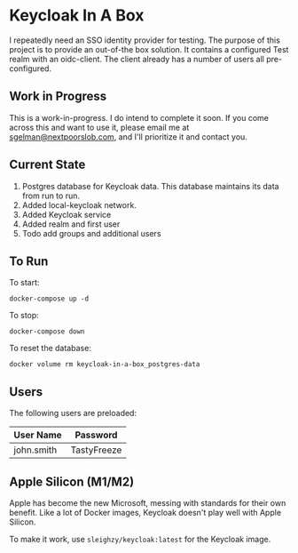 # Keycloak In A Box

I repeatedly need an SSO identity provider for testing. The purpose of this project is to provide an out-of-the box
solution. It contains a configured Test realm with an oidc-client. The client already has a number of users all
pre-configured.

## Work in Progress

This is a work-in-progress. I do intend to complete it soon. If you come across this and want to use it, please
email me at sgelman@nextpoorslob.com, and I'll prioritize it and contact you.

## Current State

1. Postgres database for Keycloak data. This database maintains its data from run to run.
2. Added local-keycloak network.
3. Added Keycloak service
4. Added realm and first user
5. Todo add groups and additional users

## To Run

To start:

```shell
docker-compose up -d
```

To stop:

```shell
docker-compose down
```

To reset the database:

```shell
docker volume rm keycloak-in-a-box_postgres-data
```

## Users

The following users are preloaded:

| User Name  | Password    |
|------------|-------------|
| john.smith | TastyFreeze |

## Apple Silicon (M1/M2)

Apple has become the new Microsoft, messing with standards for their own benefit. Like a lot of Docker images, Keycloak
doesn't play well with Apple Silicon.

To make it work, use `sleighzy/keycloak:latest` for the Keycloak image.